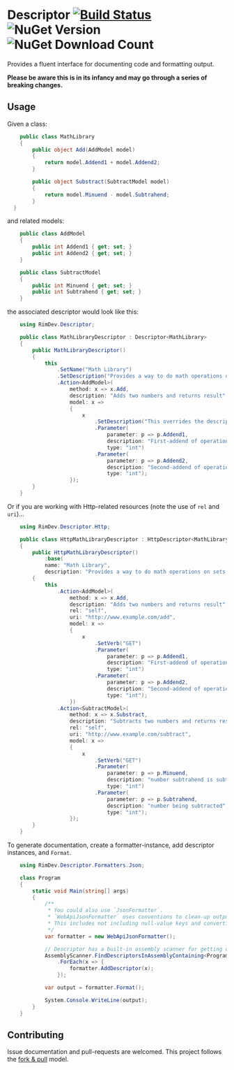 # Descriptor [![Build Status](https://travis-ci.org/ritterim/descriptor.svg?branch=master)](https://travis-ci.org/ritterim/descriptor) ![NuGet Version](https://img.shields.io/nuget/v/RimDev.Descriptor.svg) ![NuGet Download Count](https://img.shields.io/nuget/dt/RimDev.Descriptor.svg)

Provides a fluent interface for documenting code and formatting output.

**Please be aware this is in its infancy and may go through a series of breaking changes.**

## Usage

Given a class:

``` csharp
    public class MathLibrary
    {
        public object Add(AddModel model)
        {
            return model.Addend1 + model.Addend2;
        }

        public object Substract(SubtractModel model)
        {
            return model.Minuend - model.Subtrahend;
        }
  }
```

and related models:

``` csharp
    public class AddModel
    {
        public int Addend1 { get; set; }
        public int Addend2 { get; set; }
    }

    public class SubtractModel
    {
        public int Minuend { get; set; }
        public int Subtrahend { get; set; }
    }
```

the associated descriptor would look like this:

``` csharp
    using RimDev.Descriptor;

    public class MathLibraryDescriptor : Descriptor<MathLibrary>
    {
        public MathLibraryDescriptor()
        {
            this
                .SetName("Math Library")
                .SetDescription("Provides a way to do math operations on sets of numbers.")
                .Action<AddModel>(
                    method: x => x.Add,
                    description: "Adds two numbers and returns result",
                    model: x =>
                    {
                        x
                            .SetDescription("This overrides the description set as Action-parameter")
                            .Parameter(
                                parameter: p => p.Addend1,
                                description: "First-addend of operation",
                                type: "int")
                            .Parameter(
                                parameter: p => p.Addend2,
                                description: "Second-addend of operation",
                                type: "int");
                    });
        }
    }
```

Or if you are working with Http-related resources (note the use of `rel` and `uri`)...

``` csharp
    using RimDev.Descriptor.Http;

    public class HttpMathLibraryDescriptor : HttpDescriptor<MathLibrary>
    {
        public HttpMathLibraryDescriptor()
            :base(
            name: "Math Library",
            description: "Provides a way to do math operations on sets of numbers.")
        {
            this
                .Action<AddModel>(
                    method: x => x.Add,
                    description: "Adds two numbers and returns result",
                    rel: "self",
                    uri: "http://www.example.com/add",
                    model: x =>
                    {
                        x
                            .SetVerb("GET")
                            .Parameter(
                                parameter: p => p.Addend1,
                                description: "First-addend of operation",
                                type: "int")
                            .Parameter(
                                parameter: p => p.Addend2,
                                description: "Second-addend of operation",
                                type: "int");
                    })
                .Action<SubtractModel>(
                    method: x => x.Substract,
                    description: "Subtracts two numbers and returns result",
                    rel: "self",
                    uri: "http://www.example.com/subtract",
                    model: x =>
                    {
                        x
                            .SetVerb("GET")
                            .Parameter(
                                parameter: p => p.Minuend,
                                description: "number subtrahend is subtracted from",
                                type: "int")
                            .Parameter(
                                parameter: p => p.Subtrahend,
                                description: "number being subtracted",
                                type: "int");
                    });
        }
    }
```

To generate documentation, create a formatter-instance, add descriptor instances, and `Format`.

``` csharp
    using RimDev.Descriptor.Formatters.Json;

    class Program
    {
        static void Main(string[] args)
        {
            /**
             * You could also use `JsonFormatter`.
             * `WebApiJsonFormatter` uses conventions to clean-up output.
             * This includes not including null-value keys and converting `uri` properties to `href` for readability.
             */
            var formatter = new WebApiJsonFormatter();

            // Descriptor has a built-in assembly scanner for getting descriptors.
            AssemblyScanner.FindDescriptorsInAssemblyContaining<Program>()
                .ForEach(x => {
                    formatter.AddDescriptor(x);
                });

            var output = formatter.Format();

            System.Console.WriteLine(output);
        }
    }
```

## Contributing

Issue documentation and pull-requests are welcomed. This project follows the [fork & pull](https://help.github.com/articles/using-pull-requests/#fork--pull) model.
